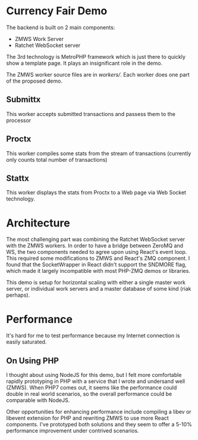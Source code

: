 Currency Fair Demo
=====

The backend is built on 2 main components:
 
 * ZMWS Work Server
 * Ratchet WebSocket server

The 3rd technology is MetroPHP framework which is just there to quickly show a template page.  It plays an insignificant role in the demo.

The ZMWS worker source files are in _workers/_.  Each worker does one part of the proposed demo.

Submittx
-----
This worker accepts submitted transactions and passess them to the processor

Proctx
----
This worker compiles some stats from the stream of transactions (currently only counts total number of transactions)

Stattx
----
This worker displays the stats from Proctx to a Web page via Web Socket technology.

Architecture
=====
The most challenging part was combining the Ratchet WebSocket server with the ZMWS workers.  In order to have a bridge between ZeroMQ and WS, the two components needed to agree upon using React's event loop.  This required some modifications to ZMWS and React's ZMQ component.  I found that the SocketWrapper in React didn't support the SNDMORE flag, which made it largely incompatible with most PHP-ZMQ demos or libraries.

This demo is setup for horizontal scaling with either a single master work server, or individual work servers and a master database of some kind (riak perhaps).


Performance
======
It's hard for me to test performance because my Internet connection is easily saturated.

On Using PHP
---
I thought about using NodeJS for this demo, but I felt more comfortable rapidly prototyping in PHP with a service that I wrote and undersand well (ZMWS).  When PHP7 comes out, it seems like the performance could double in real world scenarios, so the overall performance could be comparable with NodeJS.

Other opportunities for enhancing performance include compiling a libev or libevent extension for PHP and rewriting ZMWS to use more React components.  I've prototyped both solutions and they seem to offer a 5-10% performance improvement under contrived scenarios.
